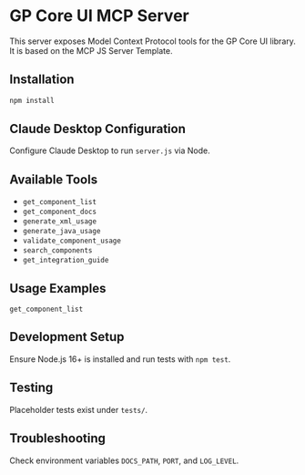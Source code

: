 # GP Core UI MCP Server

This server exposes Model Context Protocol tools for the GP Core UI library. It is based on the MCP JS Server Template.

## Installation

```bash
npm install
```

## Claude Desktop Configuration

Configure Claude Desktop to run `server.js` via Node.

## Available Tools

- `get_component_list`
- `get_component_docs`
- `generate_xml_usage`
- `generate_java_usage`
- `validate_component_usage`
- `search_components`
- `get_integration_guide`

## Usage Examples

```
get_component_list
```

## Development Setup

Ensure Node.js 16+ is installed and run tests with `npm test`.

## Testing

Placeholder tests exist under `tests/`.

## Troubleshooting

Check environment variables `DOCS_PATH`, `PORT`, and `LOG_LEVEL`.
